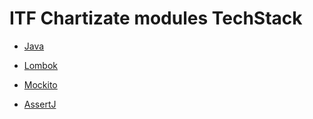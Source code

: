 # ITF Chartizate modules TechStack

- [Java](https://www.oracle.com/nl/java/)

- [Lombok](https://projectlombok.org/)

- [Mockito](https://site.mockito.org/)

- [AssertJ](https://assertj.github.io/doc/)